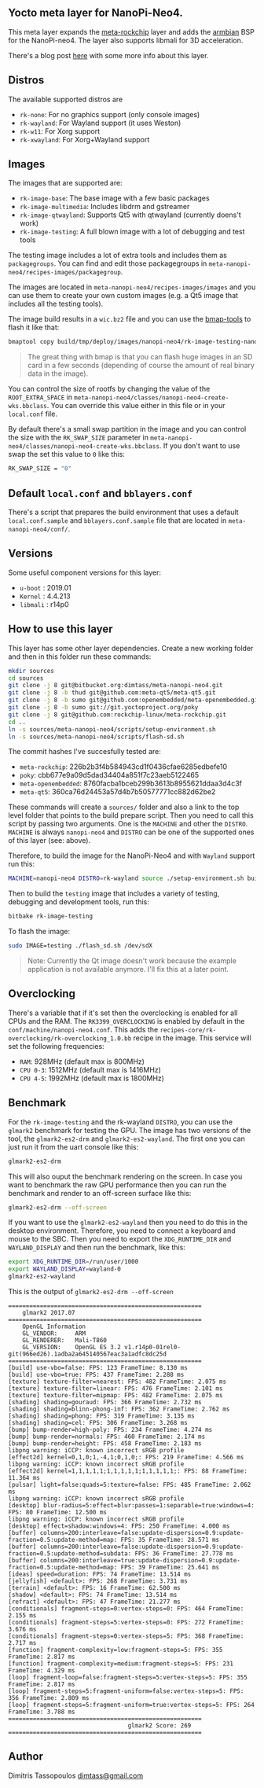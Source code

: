 Yocto meta layer for NanoPi-Neo4.
----

This meta layer expands the [meta-rockchip](https://github.com/rockchip-linux/meta-rockchip)
layer and adds the [armbian](https://github.com/armbian/build) BSP
for the NanoPi-neo4. The layer also supports libmali for 3D acceleration.

There's a blog post [here](https://www.stupid-projects.com/nanopi-neo4-yocto-meta-layer/)
with some more info about this layer.

## Distros
The available supported distros are
* `rk-none`: For no graphics support (only console images)
* `rk-wayland`: For Wayland support (it uses Weston)
* `rk-w11`: For Xorg support
* `rk-xwayland`: For Xorg+Wayland support

## Images
The images that are supported are:
* `rk-image-base`: The base image with a few basic packages
* `rk-image-multimedia`: Includes libdrm and gstreamer
* `rk-image-qtwayland`: Supports Qt5 with qtwayland (currently doens't work)
* `rk-image-testing`: A full blown image with a lot of debugging and test tools

The testing image includes a lot of extra tools and includes them as `packagegroups`.
You can find and edit those packagegroups in `meta-nanopi-neo4/recipes-images/packagegroup`.

The images are located in `meta-nanopi-neo4/recipes-images/images` and you can use them
to create your own custom images (e.g. a Qt5 image that includes all the testing tools).

The image build results in a `wic.bz2` file and you can use the
[bmap-tools](https://github.com/intel/bmap-tools) to flash it like that:
```sh
bmaptool copy build/tmp/deploy/images/nanopi-neo4/rk-image-testing-nanopi-neo4.wic.bz2 /dev/sdX
```

> The great thing with bmap is that you can flash huge images in an SD card in a few
seconds (depending of course the amount of real binary data in the image).

You can control the size of rootfs by changing the value of the `ROOT_EXTRA_SPACE` in
`meta-nanopi-neo4/classes/nanopi-neo4-create-wks.bbclass`. You can override this value
either in this file or in your `local.conf` file.

By default there's a small swap partition in the image and you can control the size
with the `RK_SWAP_SIZE` parameter in `meta-nanopi-neo4/classes/nanopi-neo4-create-wks.bbclass`.
If you don't want to use swap the set this value to `0` like this:
```sh
RK_SWAP_SIZE = "0"
```

## Default `local.conf` and `bblayers.conf`
There's a script that prepares the build environment that uses a default `local.conf.sample`
and `bblayers.conf.sample` file that are located in `meta-nanopi-neo4/conf/`.

## Versions
Some useful component versions for this layer:
* `u-boot`  : 2019.01
* `Kernel`  : 4.4.213
* `libmali` : r14p0

## How to use this layer
This layer has some other layer dependencies. Create a new working folder and then in this
folder run these commands:

```sh
mkdir sources
cd sources
git clone -j 8 git@bitbucket.org:dimtass/meta-nanopi-neo4.git
git clone -j 8 -b thud git@github.com:meta-qt5/meta-qt5.git
git clone -j 8 -b sumo git@github.com:openembedded/meta-openembedded.git
git clone -j 8 -b sumo git://git.yoctoproject.org/poky
git clone -j 8 git@github.com:rockchip-linux/meta-rockchip.git
cd ..
ln -s sources/meta-nanopi-neo4/scripts/setup-environment.sh
ln -s sources/meta-nanopi-neo4/scripts/flash-sd.sh
```

The commit hashes I've succesfully tested are:
* `meta-rockchip`: 226b2b3f4b584943cd1f0436cfae6285edbefe10
* `poky`: cbb677e9a09d5dad34404a851f7c23aeb5122465
* `meta-openembedded`: 8760facba1bceb299b3613b8955621ddaa3d4c3f
* `meta-qt5`: 360ca76d24453a57d4b7b50577771cc882d62be2

These commands will create a `sources/` folder and also a link to the top level folder
that points to the build prepare script. Then you need to call this script by passing
two arguments. One is the `MACHINE` and other the `DISTRO`. `MACHINE` is always
`nanopi-neo4` and `DISTRO` can be one of the supported ones of this layer (see: above).

Therefore, to build the image for the NanoPi-Neo4 and with `Wayland` support run this:
```sh
MACHINE=nanopi-neo4 DISTRO=rk-wayland source ./setup-environment.sh build
```

Then to build the `testing` image that includes a variety of testing, debugging and
development tools, run this:

```sh
bitbake rk-image-testing
```

To flash the image:
```sh
sudo IMAGE=testing ./flash_sd.sh /dev/sdX
```

> Note: Currently the Qt image doesn't work because the example application is
not available anymore. I'll fix this at a later point.

## Overclocking
There's a variable that if it's set then the overclocking is enabled for all CPUs
and the RAM. The `RK3399_OVERCLOCKING` is enabled by default in the `conf/machine/nanopi-neo4.conf`.
This adds the `recipes-core/rk-overclocking/rk-overclocking_1.0.bb` recipe in the
image. This service will set the following frequencies:
* `RAM`: 928MHz (default max is 800MHz)
* `CPU 0-3`: 1512MHz (default max is 1416MHz)
* `CPU 4-5`: 1992MHz (default max is 1800MHz)


## Benchmark
For the `rk-image-testing` and the rk-wayland `DISTRO`, you can use the `glmark2`
benchmark for testing the GPU. The image has two versions of the tool, the
`glmark2-es2-drm` and `glmark2-es2-wayland`. The first one you can just run it
from the uart console like this:
```sh
glmark2-es2-drm
```

This will also ouput the benchmark rendering on the screen. In case you want
to benchmark the raw GPU performance then you can run the benchmark and render
to an off-screen surface like this:
```sh
glmark2-es2-drm --off-screen
```

If you want to use the `glmark2-es2-wayland` then you need to do this in the
desktop environment. Therefore, you need to connect a keyboard and mouse to
the SBC. Then you need to export the `XDG_RUNTIME_DIR` and `WAYLAND_DISPLAY`
and then run the benchmark, like this:
```sh
export XDG_RUNTIME_DIR=/run/user/1000
export WAYLAND_DISPLAY=wayland-0
glmark2-es2-wayland
```

This is the output of `glmark2-es2-drm --off-screen`
```
=======================================================
    glmark2 2017.07
=======================================================
    OpenGL Information
    GL_VENDOR:     ARM
    GL_RENDERER:   Mali-T860
    GL_VERSION:    OpenGL ES 3.2 v1.r14p0-01rel0-git(966ed26).1adba2a645140567eac3a1adfc8dc25d
=======================================================
[build] use-vbo=false: FPS: 123 FrameTime: 8.130 ms
[build] use-vbo=true: FPS: 437 FrameTime: 2.288 ms
[texture] texture-filter=nearest: FPS: 482 FrameTime: 2.075 ms
[texture] texture-filter=linear: FPS: 476 FrameTime: 2.101 ms
[texture] texture-filter=mipmap: FPS: 482 FrameTime: 2.075 ms
[shading] shading=gouraud: FPS: 366 FrameTime: 2.732 ms
[shading] shading=blinn-phong-inf: FPS: 362 FrameTime: 2.762 ms
[shading] shading=phong: FPS: 319 FrameTime: 3.135 ms
[shading] shading=cel: FPS: 306 FrameTime: 3.268 ms
[bump] bump-render=high-poly: FPS: 234 FrameTime: 4.274 ms
[bump] bump-render=normals: FPS: 460 FrameTime: 2.174 ms
[bump] bump-render=height: FPS: 458 FrameTime: 2.183 ms
libpng warning: iCCP: known incorrect sRGB profile
[effect2d] kernel=0,1,0;1,-4,1;0,1,0;: FPS: 219 FrameTime: 4.566 ms
libpng warning: iCCP: known incorrect sRGB profile
[effect2d] kernel=1,1,1,1,1;1,1,1,1,1;1,1,1,1,1;: FPS: 88 FrameTime: 11.364 ms
[pulsar] light=false:quads=5:texture=false: FPS: 485 FrameTime: 2.062 ms
libpng warning: iCCP: known incorrect sRGB profile
[desktop] blur-radius=5:effect=blur:passes=1:separable=true:windows=4: FPS: 80 FrameTime: 12.500 ms
libpng warning: iCCP: known incorrect sRGB profile
[desktop] effect=shadow:windows=4: FPS: 250 FrameTime: 4.000 ms
[buffer] columns=200:interleave=false:update-dispersion=0.9:update-fraction=0.5:update-method=map: FPS: 35 FrameTime: 28.571 ms
[buffer] columns=200:interleave=false:update-dispersion=0.9:update-fraction=0.5:update-method=subdata: FPS: 36 FrameTime: 27.778 ms
[buffer] columns=200:interleave=true:update-dispersion=0.9:update-fraction=0.5:update-method=map: FPS: 39 FrameTime: 25.641 ms
[ideas] speed=duration: FPS: 74 FrameTime: 13.514 ms
[jellyfish] <default>: FPS: 268 FrameTime: 3.731 ms
[terrain] <default>: FPS: 16 FrameTime: 62.500 ms
[shadow] <default>: FPS: 74 FrameTime: 13.514 ms
[refract] <default>: FPS: 47 FrameTime: 21.277 ms
[conditionals] fragment-steps=0:vertex-steps=0: FPS: 464 FrameTime: 2.155 ms
[conditionals] fragment-steps=5:vertex-steps=0: FPS: 272 FrameTime: 3.676 ms
[conditionals] fragment-steps=0:vertex-steps=5: FPS: 368 FrameTime: 2.717 ms
[function] fragment-complexity=low:fragment-steps=5: FPS: 355 FrameTime: 2.817 ms
[function] fragment-complexity=medium:fragment-steps=5: FPS: 231 FrameTime: 4.329 ms
[loop] fragment-loop=false:fragment-steps=5:vertex-steps=5: FPS: 355 FrameTime: 2.817 ms
[loop] fragment-steps=5:fragment-uniform=false:vertex-steps=5: FPS: 356 FrameTime: 2.809 ms
[loop] fragment-steps=5:fragment-uniform=true:vertex-steps=5: FPS: 264 FrameTime: 3.788 ms
=======================================================
                                  glmark2 Score: 269
=======================================================
```


## Author
Dimitris Tassopoulos <dimtass@gmail.com>
